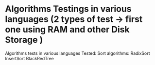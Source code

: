 # Algorithms Testings in various languages (2 types of test -> first one using RAM and other Disk Storage )
Algorithms tests in various languages
Tested:
Sort algorithms:
RadixSort
InsertSort
BlackRedTree
